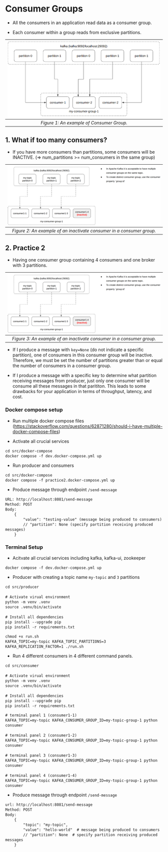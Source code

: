 # Consumer Groups

- All the consumers in an application read data as a consumer group.

- Each consumer within a group reads from exclusive partitions.

| ![alt text](../../figures/consumer_group/consumer-group-example.png?raw=true) |
| :---------------------------------------------------------------------------: |
|                   _Figure 1: An example of Consumer Group._                   |

## 1. What if too many consumers?

- If you have more consumers than partitions, some consumers will be INACTIVE. (=> num_partitions >= num_consumers in the same group)

| ![alt text](../../figures/consumer_group/consumers-greater-than-partitions.png?raw=true) |
| :--------------------------------------------------------------------------------------: |
|          _Figure 2: An example of an inactivate consumer in a consumer group._           |

## 2. Practice 2

- Having one consumer group containing 4 consumers and one broker with 3 partitions.

| ![alt text](../../figures/consumer_group/consumers-greater-than-partitions.png?raw=true) |
| :--------------------------------------------------------------------------------------: |
|          _Figure 3: An example of an inactivate consumer in a consumer group._           |

- If I produce a message with `key=None` (do not indicate a specific partition), one of consumers in this consumer group will be inactive. Therefore, we must be set the number of partitions greater than or equal the number of consumers in a consumer group.

- If I produce a message with a specific key to determine what partition receiving messages from producer, just only one consumer will be consume all these messages in that parititon. This leads to some drawbacks for your application in terms of throughput, latency, and cost.

### Docker compose setup

- Run multiple docker compose files (https://stackoverflow.com/questions/62871280/should-i-have-multiple-docker-compose-files)

- Activate all crucial services

```
cd src/docker-compose
docker compose -f dev.docker-compose.yml up
```

- Run producer and consumers

```
cd src/docker-compose
docker compose -f practice2.docker-compose.yml up
```

- Produce message through endpoint `/send-message`

```
URL: http://localhost:8081/send-message
Method: POST
Body:
    {
        "value": "testing-value" (message being produced to consumers)
        // "partition": None (specify partition receiving produced messages)
    }
```

### Terminal Setup

- Acitvate all crucial services including kafka, kafka-ui, zookeeper

```
docker compose -f dev.docker-compose.yml up
```

- Producer with creating a topic name `my-topic` and `3` partitions

```
cd src/producer

# Activate virual environment
python -m venv .venv
source .venv/bin/activate

# Install all dependencies
pip install --upgrade pip
pip install -r requirements.txt
```

```
chmod +x run.sh
KAFKA_TOPIC=my-topic KAFKA_TOPIC_PARTITIONS=3 KAFKA_REPLICATION_FACTOR=1 ./run.sh
```

- Run 4 different consumers in 4 different command panels.

```
cd src/consumer

# Activate virual environment
python -m venv .venv
source .venv/bin/activate

# Install all dependencies
pip install --upgrade pip
pip install -r requirements.txt
```

```
# terminal panel 1 (consumer1-1)
KAFKA_TOPIC=my-topic KAFKA_CONSUMER_GROUP_ID=my-topic-group-1 python consumer

# terminal panel 2 (consumer1-2)
KAFKA_TOPIC=my-topic KAFKA_CONSUMER_GROUP_ID=my-topic-group-1 python consumer

# terminal panel 3 (consumer1-3)
KAFKA_TOPIC=my-topic KAFKA_CONSUMER_GROUP_ID=my-topic-group-1 python consumer

# terminal panel 4 (consumer1-4)
KAFKA_TOPIC=my-topic KAFKA_CONSUMER_GROUP_ID=my-topic-group-1 python consumer
```

- Produce message through endpoint `/send-message`

```
url: http://localhost:8081/send-message
Method: POST
Body:
    {
        "topic": "my-topic",
        "value": "hello-world"  # message being produced to consumers
        // "partition": None  # specify partition receiving produced messages
    }
```
